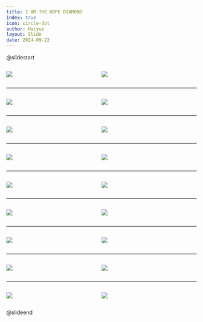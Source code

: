 ```yaml
---
title: I AM THE HOPE DIAMOND
index: true
icon: circle-dot
author: Haiyue
layout: Slide
date: 2024-09-22
---
```

 
@slidestart

<div style="display:flex">
<div style="flex:1">

![](https://raw.githubusercontent.com/yclord/reading/refs/heads/master/english/Level-P/I%20AM%20THE%20HOPE%20DIAMOND/001.webp)
</div>
<div style="flex:1">

![](https://raw.githubusercontent.com/yclord/reading/refs/heads/master/english/Level-P/I%20AM%20THE%20HOPE%20DIAMOND/002.webp)
</div>
</div>

---

<div style="display:flex">
<div style="flex:1">

![](https://raw.githubusercontent.com/yclord/reading/refs/heads/master/english/Level-P/I%20AM%20THE%20HOPE%20DIAMOND/003.webp)
</div>
<div style="flex:1">

![](https://raw.githubusercontent.com/yclord/reading/refs/heads/master/english/Level-P/I%20AM%20THE%20HOPE%20DIAMOND/004.webp)
</div>
</div>

---

<div style="display:flex">
<div style="flex:1">

![](https://raw.githubusercontent.com/yclord/reading/refs/heads/master/english/Level-P/I%20AM%20THE%20HOPE%20DIAMOND/005.webp)
</div>
<div style="flex:1">

![](https://raw.githubusercontent.com/yclord/reading/refs/heads/master/english/Level-P/I%20AM%20THE%20HOPE%20DIAMOND/006.webp)
</div>
</div>

---

<div style="display:flex">
<div style="flex:1">

![](https://raw.githubusercontent.com/yclord/reading/refs/heads/master/english/Level-P/I%20AM%20THE%20HOPE%20DIAMOND/007.webp)
</div>
<div style="flex:1">

![](https://raw.githubusercontent.com/yclord/reading/refs/heads/master/english/Level-P/I%20AM%20THE%20HOPE%20DIAMOND/008.webp)
</div>
</div>

---

<div style="display:flex">
<div style="flex:1">

![](https://raw.githubusercontent.com/yclord/reading/refs/heads/master/english/Level-P/I%20AM%20THE%20HOPE%20DIAMOND/009.webp)
</div>
<div style="flex:1">

![](https://raw.githubusercontent.com/yclord/reading/refs/heads/master/english/Level-P/I%20AM%20THE%20HOPE%20DIAMOND/010.webp)
</div>
</div>

---

<div style="display:flex">
<div style="flex:1">

![](https://raw.githubusercontent.com/yclord/reading/refs/heads/master/english/Level-P/I%20AM%20THE%20HOPE%20DIAMOND/011.webp)
</div>
<div style="flex:1">

![](https://raw.githubusercontent.com/yclord/reading/refs/heads/master/english/Level-P/I%20AM%20THE%20HOPE%20DIAMOND/012.webp)
</div>
</div>

---

<div style="display:flex">
<div style="flex:1">

![](https://raw.githubusercontent.com/yclord/reading/refs/heads/master/english/Level-P/I%20AM%20THE%20HOPE%20DIAMOND/013.webp)
</div>
<div style="flex:1">

![](https://raw.githubusercontent.com/yclord/reading/refs/heads/master/english/Level-P/I%20AM%20THE%20HOPE%20DIAMOND/014.webp)
</div>
</div>

---

<div style="display:flex">
<div style="flex:1">

![](https://raw.githubusercontent.com/yclord/reading/refs/heads/master/english/Level-P/I%20AM%20THE%20HOPE%20DIAMOND/015.webp)
</div>
<div style="flex:1">

![](https://raw.githubusercontent.com/yclord/reading/refs/heads/master/english/Level-P/I%20AM%20THE%20HOPE%20DIAMOND/016.webp)
</div>
</div>

---

<div style="display:flex">
<div style="flex:1">

![](https://raw.githubusercontent.com/yclord/reading/refs/heads/master/english/Level-P/I%20AM%20THE%20HOPE%20DIAMOND/017.webp)
</div>
<div style="flex:1">

![](https://raw.githubusercontent.com/yclord/reading/refs/heads/master/english/Level-P/I%20AM%20THE%20HOPE%20DIAMOND/018.webp)
</div>
</div>

@slideend
